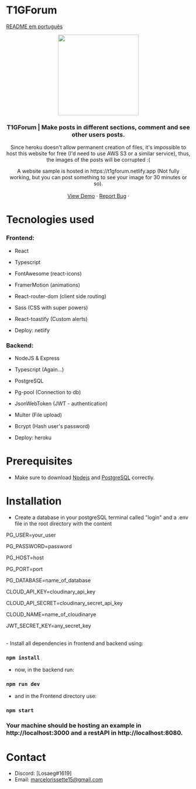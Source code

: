 # T1GForum
[README em português](README.pt.md)
<!-- about -->
<p align="center">
  <a href="https://t1gforum.netlify.app">
    <img src="https://t1gforum.netlify.app/favicon.ico" width="220px" />
  </a>

  <h3 align="center">T1GForum | Make posts in different sections, comment and see other users posts.</h3>
  <p align="center">Since heroku doesn't allow permanent creation of files, it's impossible to host this website for free (I'd need to use AWS S3 or a similar service), thus, the images of the posts will be corrupted :( </p>
  <p align="center">
    A website sample is hosted in https://t1gforum.netlify.app (Not fully working, but you can post something to see your image for 30 minutes or so).
    <br />
    <br />
    <a href="https://t1gforum.netlify.app">View Demo</a>
    ·
    <a href="mailto:marcelorissette15@gmail.com">Report Bug</a>
    ·
    <br />
  </p>
   
</p>

# Tecnologies used

### Frontend:

- React
- Typescript
- FontAwesome (react-icons)
- FramerMotion (animations)
- React-router-dom (client side routing)
- Sass (CSS with super powers)
- React-toastify (Custom alerts)

- Deploy: netlify

### Backend:

- NodeJS & Express
- Typescript (Again...)
- PostgreSQL
- Pg-pool (Connection to db)
- JsonWebToken (JWT - authentication)
- Multer (File upload)
- Bcrypt (Hash user's password)

- Deploy: heroku

# Prerequisites

- Make sure to download <a href="https://nodejs.org/en/" target="_blank">Nodejs</a> and <a href="https://www.postgresql.org/" target="_blank">PostgreSQL</a> correctly.

# Installation

- Create a database in your postgreSQL terminal called "login" and
  a .env file in the root directory with the content

<p>PG_USER=your_user</p>
<p>PG_PASSWORD=password</p>
<p>PG_HOST=host</p>
<p>PG_PORT=port</p>
<p>PG_DATABASE=name_of_database</p>

<p>CLOUD_API_KEY=cloudinary_api_key</p>
<p>CLOUD_API_SECRET=cloudinary_secret_api_key</p>
<p>CLOUD_NAME=name_of_cloudinarye</p>

<p>JWT_SECRET_KEY=any_secret_key</p>
<br />
- Install all dependencies in frontend and backend using:

### `npm install`

- now, in the backend run:

### `npm run dev`

- and in the Frontend directory use:

### `npm start`

### Your machine should be hosting an example in http://localhost:3000 and a restAPI in http://localhost:8080.

<!-- CONTACT -->
# Contact

- Discord: [Losaeg#1619] 
- Email: marcelorissette15@gmail.com
